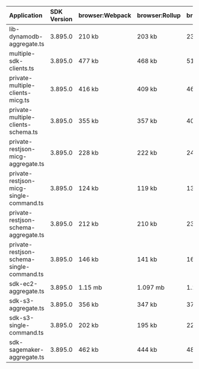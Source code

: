 | Application                               | SDK Version | browser:Webpack | browser:Rollup | browser:EsBuild |
| :---------------------------------------- | :---------- | :-------------- | :------------- | :-------------- |
| lib-dynamodb-aggregate.ts                 | 3.895.0     | 210 kb          | 203 kb         | 231 kb          |
| multiple-sdk-clients.ts                   | 3.895.0     | 477 kb          | 468 kb         | 513 kb          |
| private-multiple-clients-micg.ts          | 3.895.0     | 416 kb          | 409 kb         | 460 kb          |
| private-multiple-clients-schema.ts        | 3.895.0     | 355 kb          | 357 kb         | 401 kb          |
| private-restjson-micg-aggregate.ts        | 3.895.0     | 228 kb          | 222 kb         | 247 kb          |
| private-restjson-micg-single-command.ts   | 3.895.0     | 124 kb          | 119 kb         | 139 kb          |
| private-restjson-schema-aggregate.ts      | 3.895.0     | 212 kb          | 210 kb         | 232 kb          |
| private-restjson-schema-single-command.ts | 3.895.0     | 146 kb          | 141 kb         | 163 kb          |
| sdk-ec2-aggregate.ts                      | 3.895.0     | 1.15 mb         | 1.097 mb       | 1.143 mb        |
| sdk-s3-aggregate.ts                       | 3.895.0     | 356 kb          | 347 kb         | 378 kb          |
| sdk-s3-single-command.ts                  | 3.895.0     | 202 kb          | 195 kb         | 221 kb          |
| sdk-sagemaker-aggregate.ts                | 3.895.0     | 462 kb          | 444 kb         | 481 kb          |
